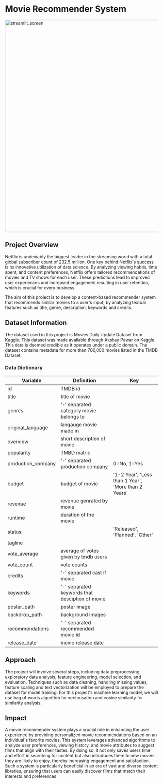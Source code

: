 # Movie Recommender System

<img width="697" alt="streamlit_screen" src="https://github.com/bebe5004/Eunbin-Yoo-s-Portfolio/assets/59913944/dec2049c-1def-4d3c-ab04-fe7559abedd9">

## Project Overview

Netflix is undeniably the biggest leader in the streaming world with a total global subscriber count of 232.5 million. One key behind Netflix's success is its innovative utilization of data science. By analyzing viewing habits, time spent, and content preferences, Netflix offers tailored recommendations of movies and TV shows for each user. These predictions lead to improved user experiences and increased engagement resulting in user retention, which is crucial for every business. 

The aim of this project is to develop a content-based recommender system that recommends similar movies to a user's input, by analyzing textual features such as title, genre, description, keywords and credits.

## Dataset Information

The dataset used in this project is Movies Daily Update Dataset from Kaggle. This dataset was made available through Akshay Pawar on Kaggle. This data is deemed credible as it operates under a public domain. The dataset contains metadata for more than 700,000 movies listed in the TMDB Dataset.

### Data Dictionary

| Variable           	| Definition                                      	| Key                                                 	|
|--------------------	|-------------------------------------------------	|-----------------------------------------------------	|
| id                 	| TMDB id                                         	|                                                     	|
| title              	| title of movie                                  	|                                                     	|
| genres             	| '-' separated category movie belongs to         	|                                                     	|
| original_language  	| langauge movie made in                          	|                                                     	|
| overview           	| short description of movie                      	|                                                     	|
| popularity         	| TMBD matric                                     	|                                                     	|
| production_company 	| '-' separated production company                	| 0=No, 1=Yes                                         	|
| budget             	| budget of movie                                 	| '1-2 Year', 'Less than 1 Year', 'More than 2 Years' 	|
| revenue            	| revenue genrated by movie                       	|                                                     	|
| runtime            	| duration of the movie                           	|                                                     	|
| status             	|                                                 	| 'Released', 'Planned', 'Other'                      	|
| tagline            	|                                                 	|                                                     	|
| vote_average       	| average of votes given by tmdb users            	|                                                     	|
| vote_count         	| vote counts                                     	|                                                     	|
| credits            	| '-' separated cast if movie                     	|                                                     	|
| keywords           	| '-' separated keywords that desciption of movie 	|                                                     	|
| poster_path        	| poster image                                    	|                                                     	|
| backdrop_path      	| background images                               	|                                                     	|
| recommendations    	| '-' separated recommended movie id              	|                                                     	|
| release_date       	| movie release date                              	|                                                     	|

## Approach

The project will involve several steps, including data preprocessing, exploratory data analysis, feature engineering, model selection, and evaluation. Techniques such as data cleaning, handling missing values, feature scaling and text vectorization will be employed to prepare the dataset for model training. For this project's machine learning model, we will use bag of words algorithm for vectorisation and cosine similarity for similarity analysis.

## Impact

A movie recommender system plays a crucial role in enhancing the user experience by providing personalized movie recommendations based on an individual's favorite movies. This system leverages advanced algorithms to analyze user preferences, viewing history, and movie attributes to suggest films that align with their tastes. By doing so, it not only saves users time and effort in searching for content but also introduces them to new movies they are likely to enjoy, thereby increasing engagement and satisfaction. Such a system is particularly beneficial in an era of vast and diverse content libraries, ensuring that users can easily discover films that match their interests and preferences.
